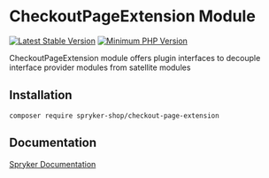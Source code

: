 # CheckoutPageExtension Module
[![Latest Stable Version](https://poser.pugx.org/spryker-shop/checkout-page-extension/v/stable.svg)](https://packagist.org/packages/spryker-shop/checkout-page-extension)
[![Minimum PHP Version](https://img.shields.io/badge/php-%3E%3D%207.4-8892BF.svg)](https://php.net/)

CheckoutPageExtension module offers plugin interfaces to decouple interface provider modules from satellite modules

## Installation

```
composer require spryker-shop/checkout-page-extension
```

## Documentation

[Spryker Documentation](https://academy.spryker.com/developing_with_spryker/module_guide/modules.html)
